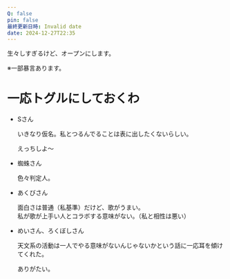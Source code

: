```yaml
---
Q: false
pin: false
最終更新日時: Invalid date
date: 2024-12-27T22:35
---
```

  

生々しすぎるけど、オープンにします。

※一部暴言あります。

  

# 一応トグルにしておくわ

  

- Sさん
    
    いきなり仮名。私とつるんでることは表に出したくないらしい。
    
    えっちしよ～
    
- 蜘蛛さん
    
    色々判定人。
    
- あくびさん
    
    面白さは普通（私基準）だけど、歌がうまい。  
    私が歌が上手い人とコラボする意味がない。（私と相性は悪い）  
    
- めいさん、ろくぼしさん
    
    天文系の活動は一人でやる意味がないんじゃないかという話に一応耳を傾けてくれた。
    
    ありがたい。